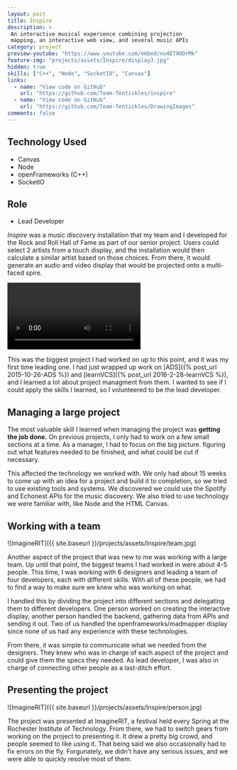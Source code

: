 ```yaml
---
layout: post
title: Inspire
description: >
 An interactive musical experience combining projection
 mapping, an interactive web view, and several music APIs
category: project
preview-youtube: "https://www.youtube.com/embed/nu4ET90DrMk"
feature-img: "projects/assets/Inspire/display3.jpg"
hidden: true
skills: ["C++", "Node", "SocketIO", "Canvas"]
links: 
  - name: "View code on GitHub"
    url: "https://github.com/Team-Tentickles/inspire"
  - name: "View code on GitHub"
    url: "https://github.com/Team-Tentickles/DrawingImages"
comments: false
--- 
```


## Technology Used

- Canvas
- Node
- openFrameworks (C++)
- SocketIO

## Role

- Lead Developer

*Inspire* was a music discovery installation that my team and I developed for the Rock and Roll Hall of Fame as part of our senior project. Users could select 2 artists from a touch display, and the installation would then calculate a similar artist based on those choices. From there, it would generate an audio and video display that would be projected onto a multi-faced spire.

<video controls>
	<source src="{{ site.baseurl }}/projects/assets/Inspire/hightlights.mp4" />
</video>

This was the biggest project I had worked on up to this point, and it was my first time leading one. I had just wrapped up work on [ADS]({% post_url 2015-10-26-ADS %}) and [learnVCS]({% post_url 2016-2-28-learnVCS %}), and I learned a lot about project managment from them. I wanted to see if I could apply the skills I learned, so I volunteered to be the lead developer.

## Managing a large project

The most valuable skill I learned when managing the project was **getting the job done.** On previous projects, I only had to work on a few small sections at a time. As a manager, I had to focus on the big picture. figuring out what features needed to be finished, and what could be cut if necessary.

This affected the technology we worked with. We only had about 15 weeks to come up with an idea for a project and build it to completion, so we tried to use existing tools and systems. We discovered we could use the Spotify and Echonest APIs for the music discovery. We also tried to use technology we were familiar with, like Node and the HTML Canvas.

## Working with a team

![ImagineRIT]({{ site.baseurl }}/projects/assets/Inspire/team.jpg)

Another aspect of the project that was new to me was working with a large team. Up until that point, the biggest teams I had worked in were about 4-5 people. This time, I was working with 6 designers and leading a team of four developers, each with different skills. With all of these people, we had to find a way to make sure we knew who was working on what.

I handled this by dividing the project into different sections and delegating them to different developers. One person worked on creating the interactive display, another person handled the backend, gathering data from APIs and sending it out. Two of us handled the openframeworks/madmapper display since none of us had any experience with these technologies.

From there, it was simple to communicate what we needed from the designers. They knew who was in charge of each aspect of the project and could give them the specs they needed. As lead developer, I was also in charge of connecting other people as a last-ditch effort.

## Presenting the project

![ImagineRIT]({{ site.baseurl }}/projects/assets/Inspire/person.jpg)

The project was presented at ImagineRIT, a festival held every Spring at the Rochester Institute of Technology. From there, we had to switch gears from working on the project to presenting it. It drew a pretty big crowd, and people seemed to like using it. That being said we also occasionally had to fix errors on the fly. Forgunately, we didn't have any serious issues, and we were able to quickly resolve most of them.
